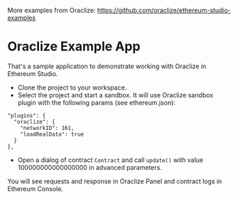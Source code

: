 More examples from Oraclize: https://github.com/oraclize/ethereum-studio-examples

# Oraclize Example App

That's a sample application to demonstrate working with Oraclize in Ethereum Studio.

* Clone the project to your workspace.
* Select the project and start a sandbox. It will use Oraclize sandbox plugin with the following params (see ethereum.json):
```
"plugins": {
  "oraclize": {
    "networkID": 161,
    "loadRealData": true
  }
},
```
* Open a dialog of contract `Contract` and call `update()` with value 100000000000000000 in advanced parameters.

You will see requests and response in Oraclize Panel and contract logs in Ethereum Console.